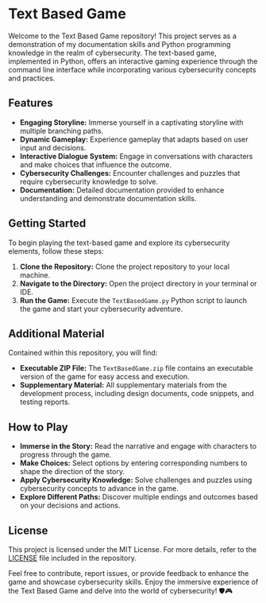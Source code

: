 # Text Based Game

Welcome to the Text Based Game repository! This project serves as a demonstration of my documentation skills and Python programming knowledge in the realm of cybersecurity. The text-based game, implemented in Python, offers an interactive gaming experience through the command line interface while incorporating various cybersecurity concepts and practices.

## Features
- **Engaging Storyline:** Immerse yourself in a captivating storyline with multiple branching paths.
- **Dynamic Gameplay:** Experience gameplay that adapts based on user input and decisions.
- **Interactive Dialogue System:** Engage in conversations with characters and make choices that influence the outcome.
- **Cybersecurity Challenges:** Encounter challenges and puzzles that require cybersecurity knowledge to solve.
- **Documentation:** Detailed documentation provided to enhance understanding and demonstrate documentation skills.

## Getting Started
To begin playing the text-based game and explore its cybersecurity elements, follow these steps:
1. **Clone the Repository:** Clone the project repository to your local machine.
2. **Navigate to the Directory:** Open the project directory in your terminal or IDE.
3. **Run the Game:** Execute the `TextBasedGame.py` Python script to launch the game and start your cybersecurity adventure.

## Additional Material
Contained within this repository, you will find:
- **Executable ZIP File:** The `TextBasedGame.zip` file contains an executable version of the game for easy access and execution.
- **Supplementary Material:** All supplementary materials from the development process, including design documents, code snippets, and testing reports.

## How to Play
- **Immerse in the Story:** Read the narrative and engage with characters to progress through the game.
- **Make Choices:** Select options by entering corresponding numbers to shape the direction of the story.
- **Apply Cybersecurity Knowledge:** Solve challenges and puzzles using cybersecurity concepts to advance in the game.
- **Explore Different Paths:** Discover multiple endings and outcomes based on your decisions and actions.

## License
This project is licensed under the MIT License. For more details, refer to the [LICENSE](LICENSE) file included in the repository.

Feel free to contribute, report issues, or provide feedback to enhance the game and showcase cybersecurity skills. Enjoy the immersive experience of the Text Based Game and delve into the world of cybersecurity! 🛡️🎮
